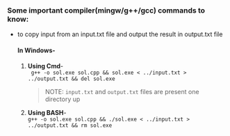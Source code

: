 ### Some important compiler(mingw/g++/gcc) commands to know:

- to copy input from an input.txt file and output the result in output.txt file
    #### In Windows- 
    1. **Using Cmd**-   
    ``` g++ -o sol.exe sol.cpp && sol.exe < ../input.txt > ../output.txt && del sol.exe```  
        > NOTE: `input.txt` and `output.txt` files are present one directory up
    
    2. **Using BASH**-  
    ```g++ -o sol.exe sol.cpp && ./sol.exe < ../input.txt > ../output.txt && rm sol.exe```

